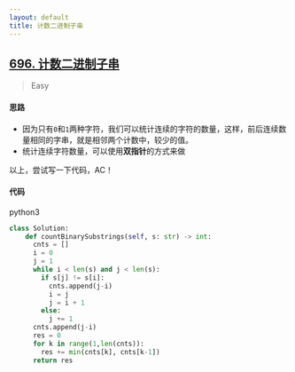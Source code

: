 ```yaml
---
layout: default
title: 计数二进制子串
---
```


## [696\. 计数二进制子串](https://leetcode-cn.com/problems/count-binary-substrings/)

> Easy

#### 思路

* 因为只有`0`和`1`两种字符，我们可以统计连续的字符的数量，这样，前后连续数量相同的字串，就是相邻两个计数中，较少的值。
* 统计连续字符数量，可以使用**双指针**的方式来做

以上，尝试写一下代码，AC！

#### 代码
python3
```python
class Solution:
    def countBinarySubstrings(self, s: str) -> int:
      cnts = []
      i = 0
      j = 1
      while i < len(s) and j < len(s):
        if s[j] != s[i]:
          cnts.append(j-i)
          i = j
          j = i + 1 
        else:
          j += 1
      cnts.append(j-i)
      res = 0
      for k in range(1,len(cnts)):
        res += min(cnts[k], cnts[k-1])
      return res
```